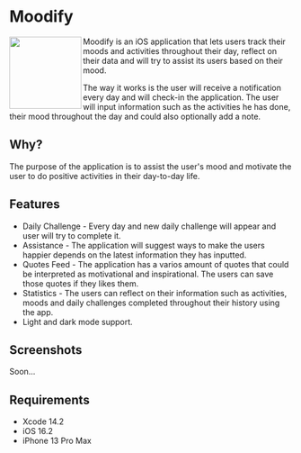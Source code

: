 # Moodify

<img src="https://i.postimg.cc/rFmD5Z5G/image.png)" align="left" width=128 height=128> Moodify is an iOS application that lets users track their moods and activities throughout their day, reflect on their data and will try to assist its users based on their mood.

The way it works is the user will receive a notification every day and will check-in the application. The user will input information such as the activities he has done, their mood throughout the day and could also optionally add a note.

## Why?

The purpose of the application is to assist the user's mood and motivate the user to do positive activities in their day-to-day life.

## Features

* Daily Challenge - Every day and new daily challenge will appear and user will try to complete it.
* Assistance - The application will suggest ways to make the users happier depends on the latest information they has inputted.
* Quotes Feed - The application has a varios amount of quotes that could be interpreted as motivational and inspirational. The users can save those quotes if they likes them.
* Statistics - The users can reflect on their information such as activities, moods and daily challenges completed throughout their history using the app.
* Light and dark mode support.

## Screenshots
Soon...

## Requirements

* Xcode 14.2
* iOS 16.2
* iPhone 13 Pro Max
